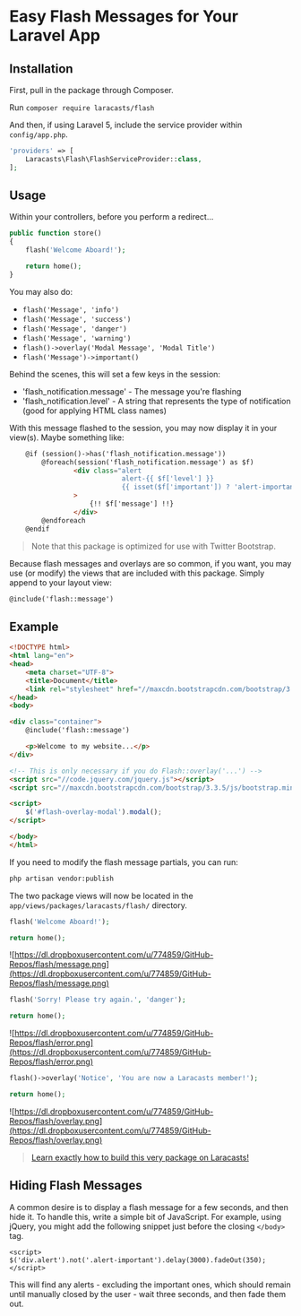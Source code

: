 # Easy Flash Messages for Your Laravel App

## Installation

First, pull in the package through Composer.

Run `composer require laracasts/flash`

And then, if using Laravel 5, include the service provider within `config/app.php`.

```php
'providers' => [
    Laracasts\Flash\FlashServiceProvider::class,
];
```

## Usage

Within your controllers, before you perform a redirect...

```php
public function store()
{
    flash('Welcome Aboard!');

    return home();
}
```

You may also do:

- `flash('Message', 'info')`
- `flash('Message', 'success')`
- `flash('Message', 'danger')`
- `flash('Message', 'warning')`
- `flash()->overlay('Modal Message', 'Modal Title')`
- `flash('Message')->important()`

Behind the scenes, this will set a few keys in the session:

- 'flash_notification.message' - The message you're flashing
- 'flash_notification.level' - A string that represents the type of notification (good for applying HTML class names)

With this message flashed to the session, you may now display it in your view(s). Maybe something like:

```html
    @if (session()->has('flash_notification.message'))
        @foreach(session('flash_notification.message') as $f)
                <div class="alert
                            alert-{{ $f['level'] }}
                            {{ isset($f['important']) ? 'alert-important' : '' }}"
                >
                    {!! $f['message'] !!}
                </div>
        @endforeach
    @endif
```

> Note that this package is optimized for use with Twitter Bootstrap.

Because flash messages and overlays are so common, if you want, you may use (or modify) the views that are included with this package. Simply append to your layout view:

```html
@include('flash::message')
```

## Example

```html
<!DOCTYPE html>
<html lang="en">
<head>
    <meta charset="UTF-8">
    <title>Document</title>
    <link rel="stylesheet" href="//maxcdn.bootstrapcdn.com/bootstrap/3.3.5/css/bootstrap.min.css">
</head>
<body>

<div class="container">
    @include('flash::message')

    <p>Welcome to my website...</p>
</div>

<!-- This is only necessary if you do Flash::overlay('...') -->
<script src="//code.jquery.com/jquery.js"></script>
<script src="//maxcdn.bootstrapcdn.com/bootstrap/3.3.5/js/bootstrap.min.js"></script>

<script>
    $('#flash-overlay-modal').modal();
</script>

</body>
</html>
```

If you need to modify the flash message partials, you can run:

```bash
php artisan vendor:publish
```

The two package views will now be located in the `app/views/packages/laracasts/flash/` directory.

```php
flash('Welcome Aboard!');

return home();
```

![https://dl.dropboxusercontent.com/u/774859/GitHub-Repos/flash/message.png](https://dl.dropboxusercontent.com/u/774859/GitHub-Repos/flash/message.png)

```php
flash('Sorry! Please try again.', 'danger');

return home();
```

![https://dl.dropboxusercontent.com/u/774859/GitHub-Repos/flash/error.png](https://dl.dropboxusercontent.com/u/774859/GitHub-Repos/flash/error.png)

```php
flash()->overlay('Notice', 'You are now a Laracasts member!');

return home();
```

![https://dl.dropboxusercontent.com/u/774859/GitHub-Repos/flash/overlay.png](https://dl.dropboxusercontent.com/u/774859/GitHub-Repos/flash/overlay.png)

> [Learn exactly how to build this very package on Laracasts!](https://laracasts.com/lessons/flexible-flash-messages)

## Hiding Flash Messages

A common desire is to display a flash message for a few seconds, and then hide it. To handle this, write a simple bit of JavaScript. For example, using jQuery, you might add the following snippet just before the closing `</body>` tag.

```
<script>
$('div.alert').not('.alert-important').delay(3000).fadeOut(350);
</script>
```

This will find any alerts - excluding the important ones, which should remain until manually closed by the user - wait three seconds, and then fade them out.
